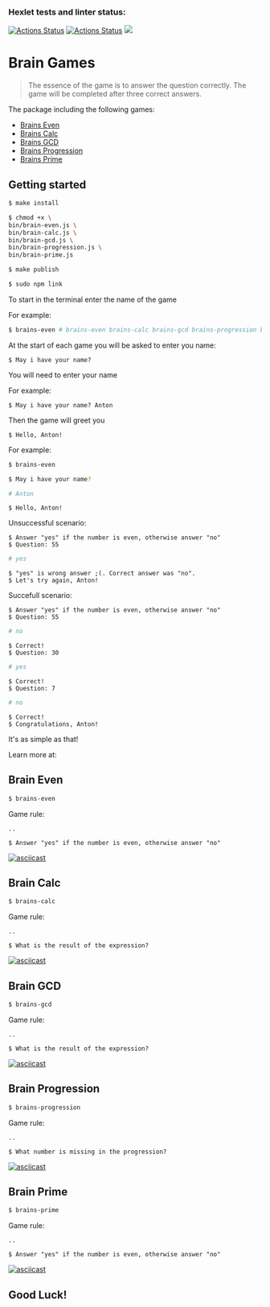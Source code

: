 ### Hexlet tests and linter status:
[![Actions Status](https://github.com/antonsmolko/frontend-project-lvl1/workflows/hexlet-check/badge.svg)](https://github.com/antonsmolko/frontend-project-lvl1/actions?query=workflow%3Ahexlet-check)
[![Actions Status](https://github.com/antonsmolko/frontend-project-lvl1/workflows/ci/badge.svg)](https://github.com/antonsmolko/frontend-project-lvl1/actions?query=workflow%3Alint)
<a href="https://codeclimate.com/github/codeclimate/codeclimate/maintainability"><img src="https://api.codeclimate.com/v1/badges/a99a88d28ad37a79dbf6/maintainability" /></a>

# Brain Games

> The essence of the game is to answer the question correctly. The game will be completed after three correct answers.

The package including the following games:

- [Brains Even](#brains-even)
- [Brains Calc](#brains-calc)
- [Brains GCD](#brains-gcd)
- [Brains Progression](#brains-progression)
- [Brains Prime](#brains-prime)

## Getting started

```sh
$ make install

$ chmod +x \
bin/brain-even.js \
bin/brain-calc.js \
bin/brain-gcd.js \
bin/brain-progression.js \
bin/brain-prime.js

$ make publish

$ sudo npm link
```

To start in the terminal enter the name of the game

For example:

```sh
$ brains-even # brains-even brains-calc brains-gcd brains-progression brains-prime
```

At the start of each game you will be asked to enter you name:

```
$ May i have your name?
```
You will need to enter your name

For example:
```
$ May i have your name? Anton
```

Then the game will greet you

```
$ Hello, Anton!
```

For example:

```sh
$ brains-even

$ May i have your name?
```
```sh
# Anton
```
```
$ Hello, Anton!
```

Unsuccessful scenario:

```
$ Answer "yes" if the number is even, otherwise answer "no"
$ Question: 55
```

```sh
# yes
```
```
$ "yes" is wrong answer ;(. Correct answer was "no".
$ Let's try again, Anton!
```

Succefull scenario:
```
$ Answer "yes" if the number is even, otherwise answer "no"
$ Question: 55
```
```sh
# no
```
```
$ Correct!
$ Question: 30
```
```sh
# yes
```
```
$ Correct!
$ Question: 7
```
```sh
# no
```
```
$ Correct!
$ Congratulations, Anton!
```

It's as simple as that!

Learn more at:

## Brain Even

```sh
$ brains-even
```
Game rule:
```
..

$ Answer "yes" if the number is even, otherwise answer "no"
```

[![asciicast](https://asciinema.org/a/C9DEDkPjjdc4QIjAGNvOMPFo2.svg)](https://asciinema.org/a/C9DEDkPjjdc4QIjAGNvOMPFo2)

## Brain Calc

```sh
$ brains-calc
```
Game rule:
```
..

$ What is the result of the expression?
```



[![asciicast](https://asciinema.org/a/TzTqoP1Jn65cR1pHsNIAG5C4O.svg)](https://asciinema.org/a/TzTqoP1Jn65cR1pHsNIAG5C4O)

## Brain GCD

```sh
$ brains-gcd
```
Game rule:
```
..

$ What is the result of the expression?
```

[![asciicast](https://asciinema.org/a/lSRboCe7RtdruemOa8q5tBjfC.svg)](https://asciinema.org/a/lSRboCe7RtdruemOa8q5tBjfC)

## Brain Progression

```sh
$ brains-progression
```
Game rule:
```
..

$ What number is missing in the progression?
```

[![asciicast](https://asciinema.org/a/F1uXNyj5dI9CgbsBwbp8Y2U0L.svg)](https://asciinema.org/a/F1uXNyj5dI9CgbsBwbp8Y2U0L)

## Brain Prime

```sh
$ brains-prime
```
Game rule:
```
..

$ Answer "yes" if the number is even, otherwise answer "no"
```

[![asciicast](https://asciinema.org/a/bDZ756RSIO1w7RADxZjexsmAi.svg)](https://asciinema.org/a/bDZ756RSIO1w7RADxZjexsmAi)

## Good Luck!